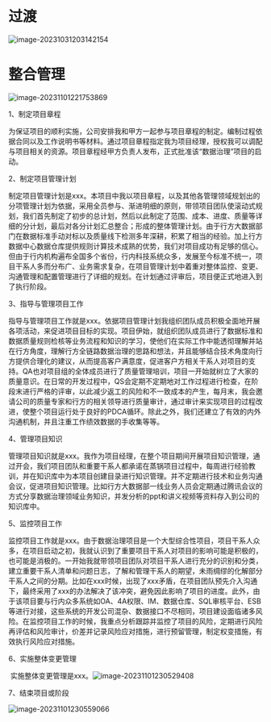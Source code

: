 # 过渡

![image-20231031203142154](D:\Environment\typora\picture\image-20231031203142154.png)

# 整合管理

![image-20231101221753869](D:\Environment\typora\picture\image-20231101221753869.png)

1、制定项目章程

​		为保证项目的顺利实施，公司安排我和甲方一起参与项目章程的制定。编制过程依据合同以及工作说明书等材料。通过项目章程指定我为项目经理，授权我可以调配与项目相关的资源。项目章程经甲方负责人发布，正式批准该“数据治理”项目的启动。

2、制定项目管理计划

​		制定项目管理计划是xxx。本项目中我以项目章程，以及其他各管理领域规划出的分项管理计划为依据，采用全员参与、渐进明细的原则，带领项目团队使滚动式规划，我们首先制定了初步的总计划，然后以此制定了范围、成本、进度、质量等详细的分计划，最后对各分计划汇总整合；形成的整体管理计划。由于行方大数据部门在数据标准手动对标以及质量线下检测多年深耕，积累了相当的经验。加上行方数据中心数据仓库提供规则计算技术成熟的优势，我们对项目成功有足够的信心。但由于行内机构遍布全国多个省份，行内科技系统众多，发展至今标准不统一，项目干系人多而分布广、业务需求复杂，在项目管理计划中着重对整体监控、变更、沟通管理和配置管理进行了详细的规划。在计划通过评审后，项目便正式地进入到了执行阶段。

3、指导与管理项目工作

​		指导与管理项目工作就是xxx。依据项目管理计划我组织团队成员积极全面地开展各项活动，来促进项目目标的实现。项目伊始，就组织团队成员进行了数据标准和数据质量规则检核等业务流程和知识的学习，使他们在实际工作中能透彻理解并站在行方角度，理解行方全链路数据治理的思路和想法，并且能够结合技术角度向行方提供合理化的建议，从而提高客户满意度，促进客户方相关干系人对项目的支持。QA也对项目组的全体成员进行了质量管理培训，项目一开始就树立了大家的质量意识。在日常的开发过程中，QS会定期不定期地对工作过程进行检查，在阶段末进行严格的评审，以此减少返工的风险和不一致成本的产生，每月末，我会邀请公司的质量专家和行方的相关领导进行质量审计，通过审计来实现项目的过程改进，使整个项目运行处于良好的PDCA循环。除此之外，我们还建立了有效的内外沟通机制，并且注重工作绩效数据的手收集等等。

4、管理项目知识

​		管理项目知识就是xxx。我作为项目经理，在整个项目期间开展项目知识管理，通过开会，我们项目团队和重要干系人都承诺在蒸锅项目过程中，每周进行经验教训，并在知识库中为本项目创建目录进行知识管理。并不定期进行技术和业务沟通会议，促进项目知识管理。比如行方大数据部一线业务人员会定期通过腾讯会议的方式分享数据治理领域业务知识，并发分析的ppt和讲义视频等资料存入到公司的知识库中。

5、监控项目工作

​		监控项目工作就是xxx。由于数据治理项目是一个大型综合性项目，项目干系人众多，在项目启动之初，我就认识到了重要项目干系人对项目的影响可能是积极的，也可能是消极的。一开始我就带领项目团队对项目干系人进行充分的识别和分类，建立重要干系人清单和问题日志，了解和管理干系人的期望，未雨绸缪的化解部分干系人之间的分期。比如在xxx时候，出现了xxx矛盾，在项目团队预先介入沟通下，最终采用了xxx的办法解决了该冲突，避免因此影响了项目的进度。此外，由于该项目要与行内众多系统如OA、4A权限、IM、数据仓库、SQL审核平台、ESB等进行对接，这些系统的开发公司混杂、数据接口不尽相同，项目建设面临诸多风险。在监控项目工作的时候，我重点分析跟踪并监控了项目的风险，定期进行风险再评估和风险审计，价差并记录风险应对措施，进行预留管理，制定权变措施，有效执行风险应对措施。

6、实施整体变更管理

​		实施整体变更管理是xxx。![image-20231101230529408](D:\Environment\typora\picture\image-20231101230529408.png)

7、结束项目或阶段

![image-20231101230559066](D:\Environment\typora\picture\image-20231101230559066.png)
